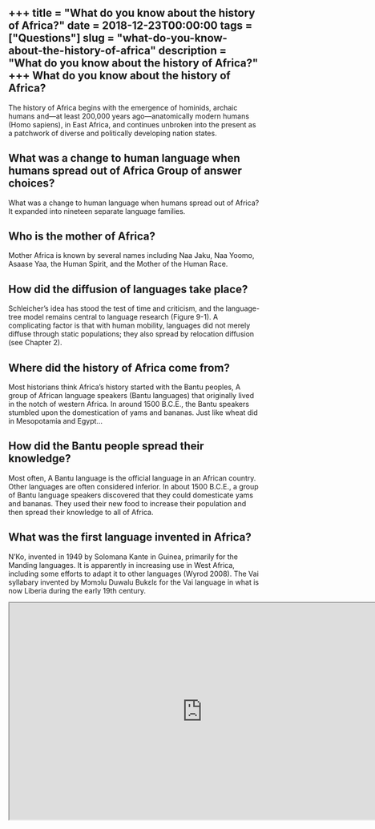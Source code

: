 +++
title = "What do you know about the history of Africa?"
date = 2018-12-23T00:00:00
tags = ["Questions"]
slug = "what-do-you-know-about-the-history-of-africa"
description = "What do you know about the history of Africa?"
+++
What do you know about the history of Africa?
---------------------------------------------

The history of Africa begins with the emergence of hominids, archaic humans and—at least 200,000 years ago—anatomically modern humans (Homo sapiens), in East Africa, and continues unbroken into the present as a patchwork of diverse and politically developing nation states.

What was a change to human language when humans spread out of Africa Group of answer choices?
---------------------------------------------------------------------------------------------

What was a change to human language when humans spread out of Africa? It expanded into nineteen separate language families.

Who is the mother of Africa?
----------------------------

Mother Africa is known by several names including Naa Jaku, Naa Yoomo, Asaase Yaa, the Human Spirit, and the Mother of the Human Race.

How did the diffusion of languages take place?
----------------------------------------------

Schleicher’s idea has stood the test of time and criticism, and the language-tree model remains central to language research (Figure 9-1). A complicating factor is that with human mobility, languages did not merely diffuse through static populations; they also spread by relocation diffusion (see Chapter 2).

Where did the history of Africa come from?
------------------------------------------

Most historians think Africa’s history started with the Bantu peoples, A group of African language speakers (Bantu languages) that originally lived in the notch of western Africa. In around 1500 B.C.E., the Bantu speakers stumbled upon the domestication of yams and bananas. Just like wheat did in Mesopotamia and Egypt…

How did the Bantu people spread their knowledge?
------------------------------------------------

Most often, A Bantu language is the official language in an African country. Other languages are often considered inferior. In about 1500 B.C.E., a group of Bantu language speakers discovered that they could domesticate yams and bananas. They used their new food to increase their population and then spread their knowledge to all of Africa.

What was the first language invented in Africa?
-----------------------------------------------

N’Ko, invented in 1949 by Solomana Kante in Guinea, primarily for the Manding languages. It is apparently in increasing use in West Africa, including some efforts to adapt it to other languages (Wyrod 2008). The Vai syllabary invented by Mɔmɔlu Duwalu Bukɛlɛ for the Vai language in what is now Liberia during the early 19th century.

<iframe allow="accelerometer; autoplay; clipboard-write; encrypted-media; gyroscope; picture-in-picture" allowfullscreen="" class="__youtube_prefs__  epyt-is-override  no-lazyload" data-no-lazy="1" data-origheight="433" data-origwidth="770" data-skipgform_ajax_framebjll="" height="433" id="_ytid_77100" loading="lazy" src="https://www.youtube.com/embed/Jk3iOqKOD7g?enablejsapi=1&autoplay=0&cc_load_policy=0&cc_lang_pref=&iv_load_policy=1&loop=0&modestbranding=0&rel=1&fs=1&playsinline=0&autohide=2&theme=dark&color=red&controls=1&" title="YouTube player" width="770"></iframe>